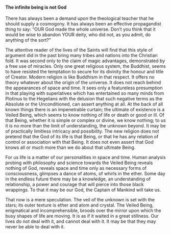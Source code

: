 #### The infinite being is not God

There has always been a demand upon the theological teacher that he
should supply a cosmogony. It has always been an effective propagandist
thing to say: “OUR God made the whole universe. Don’t you think that it
would be wise to abandon YOUR deity, who did not, as you admit, do
anything of the sort?”

The attentive reader of the lives of the Saints will find that this
style of argument did in the past bring many tribes and nations into the
Christian fold. It was second only to the claim of magic advantages,
demonstrated by a free use of miracles. Only one great religious system,
the Buddhist, seems to have resisted the temptation to secure for its
divinity the honour and title of Creator. Modern religion is like
Buddhism in that respect. It offers no theory whatever about the origin
of the universe. It does not reach behind the appearances of space and
time. It sees only a featureless presumption in that playing with
superlatives which has entertained so many minds from Plotinus to the
Hegelians with the delusion that such negative terms as the Absolute or
the Unconditioned, can assert anything at all. At the back of all known
things there is an impenetrable curtain; the ultimate of existence is a
Veiled Being, which seems to know nothing of life or death or good or
ill. Of that Being, whether it is simple or complex or divine, we know
nothing; to us it is no more than the limit of understanding, the
unknown beyond. It may be of practically limitless intricacy and
possibility. The new religion does not pretend that the God of its life
is that Being, or that he has any relation of control or association
with that Being. It does not even assert that God knows all or much more
than we do about that ultimate Being.

For us life is a matter of our personalities in space and time. Human
analysis probing with philosophy and science towards the Veiled Being
reveals nothing of God, reveals space and time only as necessary forms
of consciousness, glimpses a dance of atoms, of whirls in the ether.
Some day in the endless future there may be a knowledge, an
understanding of relationship, a power and courage that will pierce into
those black wrappings. To that it may be our God, the Captain of Mankind
will take us.

That now is a mere speculation. The veil of the unknown is set with the
stars; its outer texture is ether and atom and crystal. The Veiled
Being, enigmatical and incomprehensible, broods over the mirror upon
which the busy shapes of life are moving. It is as if it waited in a
great stillness. Our lives do not deal with it, and cannot deal with it.
It may be that they may never be able to deal with it.
